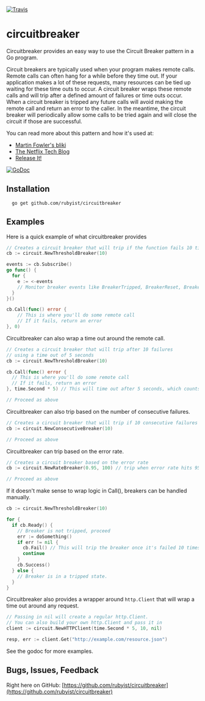 [![Travis](https://img.shields.io/travis/rust-lang/rust.svg?style=plastic)]()
# circuitbreaker

Circuitbreaker provides an easy way to use the Circuit Breaker pattern in a
Go program.

Circuit breakers are typically used when your program makes remote calls.
Remote calls can often hang for a while before they time out. If your
application makes a lot of these requests, many resources can be tied
up waiting for these time outs to occur. A circuit breaker wraps these
remote calls and will trip after a defined amount of failures or time outs
occur. When a circuit breaker is tripped any future calls will avoid making
the remote call and return an error to the caller. In the meantime, the
circuit breaker will periodically allow some calls to be tried again and
will close the circuit if those are successful.

You can read more about this pattern and how it's used at:
- [Martin Fowler's bliki](http://martinfowler.com/bliki/CircuitBreaker.html)
- [The Netflix Tech Blog](http://techblog.netflix.com/2012/02/fault-tolerance-in-high-volume.html)
- [Release It!](http://pragprog.com/book/mnee/release-it)

[![GoDoc](https://godoc.org/github.com/rubyist/circuitbreaker?status.svg)](https://godoc.org/github.com/rubyist/circuitbreaker)

## Installation

```
  go get github.com/rubyist/circuitbreaker
```

## Examples

Here is a quick example of what circuitbreaker provides

```go
// Creates a circuit breaker that will trip if the function fails 10 times
cb := circuit.NewThresholdBreaker(10)

events := cb.Subscribe()
go func() {
  for {
    e := <-events
    // Monitor breaker events like BreakerTripped, BreakerReset, BreakerFail, BreakerReady
  }
}()

cb.Call(func() error {
	// This is where you'll do some remote call
	// If it fails, return an error
}, 0)
```

Circuitbreaker can also wrap a time out around the remote call.

```go
// Creates a circuit breaker that will trip after 10 failures
// using a time out of 5 seconds
cb := circuit.NewThresholdBreaker(10)

cb.Call(func() error {
  // This is where you'll do some remote call
  // If it fails, return an error
}, time.Second * 5) // This will time out after 5 seconds, which counts as a failure

// Proceed as above

```

Circuitbreaker can also trip based on the number of consecutive failures.

```go
// Creates a circuit breaker that will trip if 10 consecutive failures occur
cb := circuit.NewConsecutiveBreaker(10)

// Proceed as above
```

Circuitbreaker can trip based on the error rate.

```go
// Creates a circuit breaker based on the error rate
cb := circuit.NewRateBreaker(0.95, 100) // trip when error rate hits 95%, with at least 100 samples

// Proceed as above
```

If it doesn't make sense to wrap logic in Call(), breakers can be handled manually.

```go
cb := circuit.NewThresholdBreaker(10)

for {
  if cb.Ready() {
    // Breaker is not tripped, proceed
    err := doSomething()
    if err != nil {
      cb.Fail() // This will trip the breaker once it's failed 10 times
      continue
    }
    cb.Success()
  } else {
    // Breaker is in a tripped state.
  }
}
```

Circuitbreaker also provides a wrapper around `http.Client` that will wrap a
time out around any request.

```go
// Passing in nil will create a regular http.Client.
// You can also build your own http.Client and pass it in
client := circuit.NewHTTPClient(time.Second * 5, 10, nil)

resp, err := client.Get("http://example.com/resource.json")
```

See the godoc for more examples.

## Bugs, Issues, Feedback

Right here on GitHub: [https://github.com/rubyist/circuitbreaker](https://github.com/rubyist/circuitbreaker)
